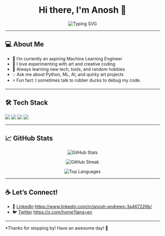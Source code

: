 <h1 align="center">Hi there, I'm Anosh 👋</h1>

<p align="center">
  <img src="https://readme-typing-svg.herokuapp.com?font=Fira+Code&size=24&pause=1000&color=36BCF7&center=true&vCenter=true&width=435&lines=Machine+Learning+Engineer;Artist+%7C+Creative+Coder;Lifelong+Learner" alt="Typing SVG" />
</p>

---

## 💻 About Me

- 🔭 I’m currently an aspiring Machine Learning Engineer
- 🎨 I love experimenting with art and creative coding
- 🌱 Always learning new tech, tools, and random hobbies
- 💡 Ask me about Python, ML, AI, and quirky art projects
- ⚡ Fun fact: I sometimes talk to rubber ducks to debug my code.

---

## 🛠️ Tech Stack

<img src="https://img.shields.io/badge/Python-3670A0?style=for-the-badge&logo=python&logoColor=white"/>
<img src="https://img.shields.io/badge/TensorFlow-FF6F00?style=for-the-badge&logo=tensorflow&logoColor=white"/>
<img src="https://img.shields.io/badge/PyTorch-EE4C2C?style=for-the-badge&logo=PyTorch&logoColor=white"/>
<img src="https://img.shields.io/badge/GitHub-181717?style=for-the-badge&logo=github&logoColor=white"/>

---

## 📈 GitHub Stats

<p align="center">
  <img src="https://github-readme-stats.vercel.app/api?username=anoshandrews&show_icons=true&theme=radical" alt="GitHub Stats"/>
</p>

<p align="center">
  <img src="https://github-readme-streak-stats.herokuapp.com/?user=anoshandrews&theme=radical" alt="GitHub Streak"/>
</p>

<p align="center">
  <img src="https://github-readme-stats.vercel.app/api/top-langs/?username=anoshandrews&layout=compact&theme=radical" alt="Top Languages"/>
</p>

---

## ☕ Let’s Connect!

- 💼 [LinkedIn](https://www.linkedin.com/) https://www.linkedin.com/in/anosh-andrews-3a467226b/
- 🐦 [Twitter](https://twitter.com/) https://x.com/home?lang=en

---

*Thanks for stopping by! Have an awesome day! 🚀
